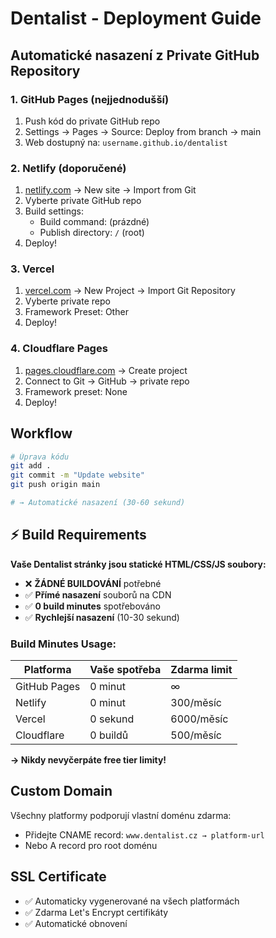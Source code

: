 # Dentalist - Deployment Guide

## Automatické nasazení z Private GitHub Repository

### 1. GitHub Pages (nejjednodušší)
1. Push kód do private GitHub repo
2. Settings → Pages → Source: Deploy from branch → main
3. Web dostupný na: `username.github.io/dentalist`

### 2. Netlify (doporučené)
1. [netlify.com](https://netlify.com) → New site → Import from Git
2. Vyberte private GitHub repo
3. Build settings: 
   - Build command: (prázdné)
   - Publish directory: `/` (root)
4. Deploy!

### 3. Vercel
1. [vercel.com](https://vercel.com) → New Project → Import Git Repository
2. Vyberte private repo
3. Framework Preset: Other
4. Deploy!

### 4. Cloudflare Pages
1. [pages.cloudflare.com](https://pages.cloudflare.com) → Create project
2. Connect to Git → GitHub → private repo
3. Framework preset: None
4. Deploy!

## Workflow
```bash
# Úprava kódu
git add .
git commit -m "Update website"
git push origin main

# → Automatické nasazení (30-60 sekund)
```

## ⚡ Build Requirements
**Vaše Dentalist stránky jsou statické HTML/CSS/JS soubory:**
- ❌ **ŽÁDNÉ BUILDOVÁNÍ** potřebné
- ✅ **Přímé nasazení** souborů na CDN
- ✅ **0 build minutes** spotřebováno
- ✅ **Rychlejší nasazení** (10-30 sekund)

### Build Minutes Usage:
| Platforma | Vaše spotřeba | Zdarma limit |
|-----------|---------------|--------------|
| GitHub Pages | 0 minut | ∞ |
| Netlify | 0 minut | 300/měsíc |
| Vercel | 0 sekund | 6000/měsíc |
| Cloudflare | 0 buildů | 500/měsíc |

**→ Nikdy nevyčerpáte free tier limity!**

## Custom Domain
Všechny platformy podporují vlastní doménu zdarma:
- Přidejte CNAME record: `www.dentalist.cz → platform-url`
- Nebo A record pro root doménu

## SSL Certificate
- ✅ Automaticky vygenerované na všech platformách
- ✅ Zdarma Let's Encrypt certifikáty
- ✅ Automatické obnovení
